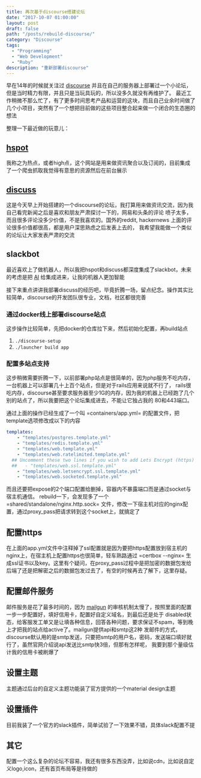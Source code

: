 ```yaml
---
title: 再次基于discourse搭建论坛
date: "2017-10-07 01:00:00"
layout: post
draft: false
path: "/posts/rebuild-discourse/"
category: "Discourse"
tags:
  - "Programming"
  - "Web Development"
  - "Ruby"
description: "重新部署discourse"
---
```


早在14年的时候就关注过 [discourse](https://github.com/discourse/discourse) 并且在自己的服务器上部署过一个小论坛，但是当时精力有限，并且只是当玩具玩的，所以没多久就没有再维护了。
最近工作稍微不那么忙了，有了更多时间思考产品和运营的这块，而且自己业余时间做了几个小项目，突然有了一个想把目前做的这些项目整合起来做一个闭合的生态圈的想法

整理一下最近做的玩意儿：

## [hspot](https://hspot.iyue.club/)
我称之为热点，或者high点，这个网站是用来做资讯聚合以及订阅的，目前集成了一个爬虫抓取我觉得有意思的资源然后在前台展示

## [discuss](https://discuss.iyue.club/)
这是今天早上开始搭建的一个discourse的论坛，我打算用来做资讯交流，因为我自己看完新闻之后是喜欢和朋友严肃探讨一下的，网易和头条的评论
喷子太多，而且很多评论没多少价值，不是我喜欢的。国外的reddit, hackernews 上面的评论很多价值都很高，都是用户深思熟虑之后发表上去的，
我希望我能做一个类似的论坛让大家发表严肃的交流

## slackbot
最近喜欢上了做机器人，所以我把hspot和discuss都深度集成了slackbot，未来的考虑是把 [AI](https://api.ai/) 给集成进来，让我的机器人更加智能


接下来重点讲讲我部署discuss的经历吧，毕竟折腾一场，留点纪念。操作其实比较简单，discourse的开发团队很专业，文档，社区都很完善

### 通过docker线上部署discourse站点
这步操作比较简单，先把docker的仓库拉下来，然后初始化配置，再build站点
1. `./discourse-setup`
2. `./launcher build app`

### 配置多站点支持
这步稍微需要折腾一下，以前部署php站点是很简单的，因为php服务不吃内存，一台机器上可以部署几十上百个站点，但是对于rails应用来说就不行了，
rails很吃内存，discourse甚至要求服务器至少1G的内存，因为我的机器上已经跑了几个别的站点了，所以我要把这个论坛集成进去，不能让它独占我的
80和443端口。

通过上面的操作已经生成了一个叫 =containers/app.yml= 的配置文件，把template选项修改成以下的内容
```yaml
templates:
    - "templates/postgres.template.yml"
    - "templates/redis.template.yml"
    - "templates/web.template.yml"
    - "templates/web.ratelimited.template.yml"
  ## Uncomment these two lines if you wish to add Lets Encrypt (https)
  ##   - "templates/web.ssl.template.yml"
    - "templates/web.letsencrypt.ssl.template.yml"
    - "templates/web.socketed.template.yml"
```
而且还要把expose的2个端口配置给删掉，容器内不暴露端口而是通过socket与宿主机通信。 rebuild一下，会发现多了一个 =shared/standalone/nginx.http.sock=
文件，修改一下宿主机对应的nginx配置，通过proxy_pass把请求转到这个socket上，就搞定了

## 配置https
在上面的app.yml文件中注释掉了ssl配置就是因为要把https配置放到宿主机的nginx上，在宿主机上配置https也很简单，轻车熟路通过 =certbox --nginx=
生成ssl证书以及key。这里有个疑问，在proxy_pass过程中是把加密的数据包发给后端了还是把解密之后的数据包发过去了，有空的时候再去了解下，这里存疑。

## 配置邮件服务
邮件服务是花了最多时间的，因为 [mailgun](https://www.mailgun.com/) 的审核机制太慢了，按照里面的配置一步一步配置好，填好信用卡，配置好自定义域名，到最后还是处于
disabled状态，给客服发工单又是让填各种信息，回答各种问题，要求保证不spam，等到晚上才把我的站点给active了。mailgun提供api和smtp这2种
发邮件的方式，discourse默认用的是smtp发送，只要把smtp的用户名，密码，发送端口填好就行了，虽然官网介绍说api发送比smtp快3倍，但那有怎样呢，
我要到那个量级估计我的信用卡被刷爆了

## 设置主题
主题通过后台的自定义主题功能装了官方提供的一个material design主题

## 设置插件
目前我装了一个官方的slack插件，简单试验了一下效果不错，具体slack配置不提

## 其它
配置一个这么复杂的论坛不容易，我还有很多东西没弄，比如说cdn，比如说自定义logo,icon，还有首页布局等是待做的

